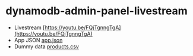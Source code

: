 # dynamodb-admin-panel-livestream

- Livestream [https://youtu.be/FQjTgnngTgA](https://youtu.be/FQjTgnngTgA)
- App JSON [app.json](./app.json)
- Dummy data [products.csv](./products.csv)
